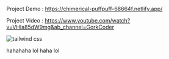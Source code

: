 Project Demo : https://chimerical-puffpuff-68664f.netlify.app/

Project Video : https://www.youtube.com/watch?v=VHIa85dW9mg&ab_channel=GorkCoder 

![tailwind css](https://user-images.githubusercontent.com/67497228/209465700-cc30e70a-345e-4ad8-a796-44f46b539a87.jpg)

hahahaha lol haha lol